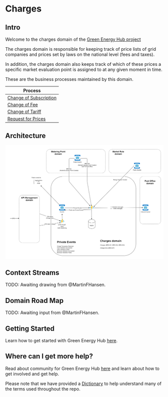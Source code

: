 # Charges

## Intro

Welcome to the charges domain of the [Green Energy Hub project](https://github.com/Energinet-DataHub/green-energy-hub)

The charges domain is responsible for keeping track of price lists of grid companies and prices set by laws on the national level (fees and taxes).

In addition, the charges domain also keeps track of which of these prices a specific market evaluation point is assigned to at any given moment in time.

These are the business processes maintained by this domain.

| Process  |
| ------------- |
| [Change of Subscription](docs/business-processes/change-of-subscription.md) |
| [Change of Fee](docs/business-processes/change-of-fee.md) |
| [Change of Tariff](docs/business-processes/change-of-tariff.md) |
| [Request for Prices](docs/business-processes/request-for-prices.md) |

## Architecture

![design](ARCHITECTURE.png)

## Context Streams

TODO: Awaiting drawing from @MartinFHansen.

## Domain Road Map

TODO: Awaiting input from @MartinFHansen.

## Getting Started

Learn how to get started with Green Energy Hub [here](https://github.com/Energinet-DataHub/green-energy-hub/blob/main/docs/getting-started.md).

## Where can I get more help?

Read about community for Green Energy Hub [here](https://github.com/Energinet-DataHub/green-energy-hub/blob/main/COMMUNITY.md) and learn about how to get involved and get help.

Please note that we have provided a [Dictionary](https://github.com/Energinet-DataHub/green-energy-hub/tree/main/docs/dictionary-and-concepts) to help understand many of the terms used throughout the repo.
